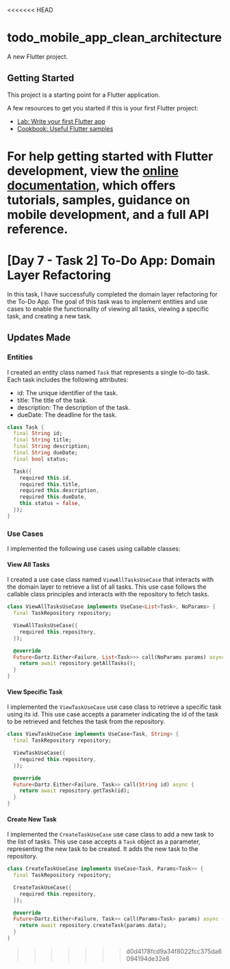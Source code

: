 <<<<<<< HEAD
# todo_mobile_app_clean_architecture

A new Flutter project.

## Getting Started

This project is a starting point for a Flutter application.

A few resources to get you started if this is your first Flutter project:

- [Lab: Write your first Flutter app](https://docs.flutter.dev/get-started/codelab)
- [Cookbook: Useful Flutter samples](https://docs.flutter.dev/cookbook)

For help getting started with Flutter development, view the
[online documentation](https://docs.flutter.dev/), which offers tutorials,
samples, guidance on mobile development, and a full API reference.
=======
# [Day 7 - Task 2] To-Do App: Domain Layer Refactoring
<!-- <details> -->
<!--   <summary>Entities</summary> -->
  
In this task, I have successfully completed the domain layer refactoring for the To-Do App. The goal of this task was to implement entities and use cases to enable the functionality of viewing all tasks, viewing a specific task, and creating a new task.

## Updates Made

### Entities

I created an entity class named `Task` that represents a single to-do task. Each task includes the following attributes:
- id: The unique identifier of the task.
- title: The title of the task.
- description: The description of the task.
- dueDate: The deadline for the task.

```dart
class Task {
  final String id;
  final String title;
  final String description;
  final String dueDate;
  final bool status;

  Task({
    required this.id,
    required this.title,
    required this.description,
    required this.dueDate,
    this.status = false,
  });
}
```

### Use Cases

I implemented the following use cases using callable classes:

#### View All Tasks

I created a use case class named `ViewAllTasksUseCase` that interacts with the domain layer to retrieve a list of all tasks. This use case follows the callable class principles and interacts with the repository to fetch tasks.

```dart
class ViewAllTasksUseCase implements UseCase<List<Task>, NoParams> {
  final TaskRepository repository;

  ViewAllTasksUseCase({
    required this.repository,
  });

  @override
  Future<Dartz.Either<Failure, List<Task>>> call(NoParams params) async {
    return await repository.getAllTasks();
  }
}
```

#### View Specific Task

I implemented the `ViewTaskUseCase` use case class to retrieve a specific task using its id. This use case accepts a parameter indicating the id of the task to be retrieved and fetches the task from the repository.

```dart
class ViewTaskUseCase implements UseCase<Task, String> {
  final TaskRepository repository;

  ViewTaskUseCase({
    required this.repository,
  });

  @override
  Future<Dartz.Either<Failure, Task>> call(String id) async {
    return await repository.getTask(id);
  }
}
```

#### Create New Task

I implemented the `CreateTaskUseCase` use case class to add a new task to the list of tasks. This use case accepts a `Task` object as a parameter, representing the new task to be created. It adds the new task to the repository.

```dart
class CreateTaskUseCase implements UseCase<Task, Params<Task>> {
  final TaskRepository repository;

  CreateTaskUseCase({
    required this.repository,
  });

  @override
  Future<Dartz.Either<Failure, Task>> call(Params<Task> params) async {
    return await repository.createTask(params.data);
  }
}
```
<!-- </details> -->
>>>>>>> d0d4178fcd9a34f8022fcc375da6094194de32e8
